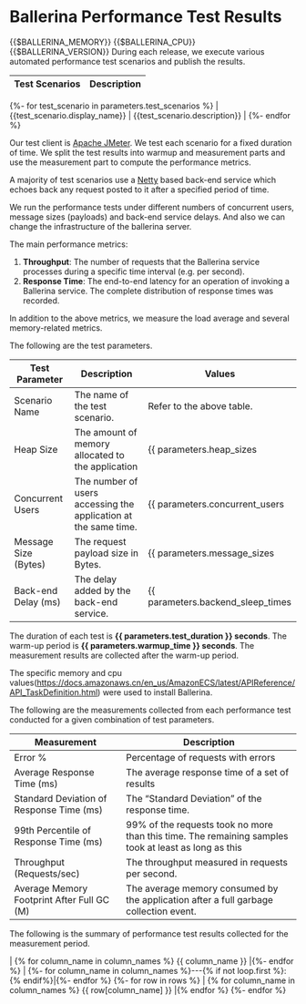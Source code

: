 # Ballerina Performance Test Results
{{$BALLERINA_MEMORY}}
{{$BALLERINA_CPU}}
{{$BALLERINA_VERSION}}
During each release, we execute various automated performance test scenarios and publish the results.

| Test Scenarios | Description |
| --- | --- |
{%- for test_scenario in parameters.test_scenarios %}
| {{test_scenario.display_name}} | {{test_scenario.description}} |
{%- endfor %}

Our test client is [Apache JMeter](https://jmeter.apache.org/index.html). We test each scenario for a fixed duration of
time. We split the test results into warmup and measurement parts and use the measurement part to compute the
performance metrics.

A majority of test scenarios use a [Netty](https://netty.io/) based back-end service which echoes back any request
posted to it after a specified period of time.

We run the performance tests under different numbers of concurrent users, message sizes (payloads) and back-end service
delays. And also we can change the infrastructure of the ballerina server.

The main performance metrics:

1. **Throughput**: The number of requests that the Ballerina service processes during a specific time interval (e.g. per second).
2. **Response Time**: The end-to-end latency for an operation of invoking a Ballerina service. The complete distribution of response times was recorded.

In addition to the above metrics, we measure the load average and several memory-related metrics.

The following are the test parameters.

| Test Parameter | Description | Values |
| --- | --- | --- |
| Scenario Name | The name of the test scenario. | Refer to the above table. |
| Heap Size | The amount of memory allocated to the application | {{ parameters.heap_sizes|join(', ') }} |
| Concurrent Users | The number of users accessing the application at the same time. | {{ parameters.concurrent_users|join(', ') }} |
| Message Size (Bytes) | The request payload size in Bytes. | {{ parameters.message_sizes|join(', ') }} |
| Back-end Delay (ms) | The delay added by the back-end service. | {{ parameters.backend_sleep_times|join(', ') }} |

The duration of each test is **{{ parameters.test_duration }} seconds**. The warm-up period is **{{ parameters.warmup_time }} seconds**.
The measurement results are collected after the warm-up period.

The specific memory and cpu values(https://docs.amazonaws.cn/en_us/AmazonECS/latest/APIReference/API_TaskDefinition.html) were used to install Ballerina.

The following are the measurements collected from each performance test conducted for a given combination of
test parameters.

| Measurement | Description |
| --- | --- |
| Error % | Percentage of requests with errors |
| Average Response Time (ms) | The average response time of a set of results |
| Standard Deviation of Response Time (ms) | The “Standard Deviation” of the response time. |
| 99th Percentile of Response Time (ms) | 99% of the requests took no more than this time. The remaining samples took at least as long as this |
| Throughput (Requests/sec) | The throughput measured in requests per second. |
| Average Memory Footprint After Full GC (M) | The average memory consumed by the application after a full garbage collection event. |

The following is the summary of performance test results collected for the measurement period.

| {% for column_name in column_names %} {{ column_name }} |{%- endfor %}
| {%- for column_name in column_names %}---{% if not loop.first %}:{% endif%}|{%- endfor %}
{%- for row in rows %}
| {% for column_name in column_names %} {{ row[column_name] }} |{% endfor %}
{%- endfor %}
